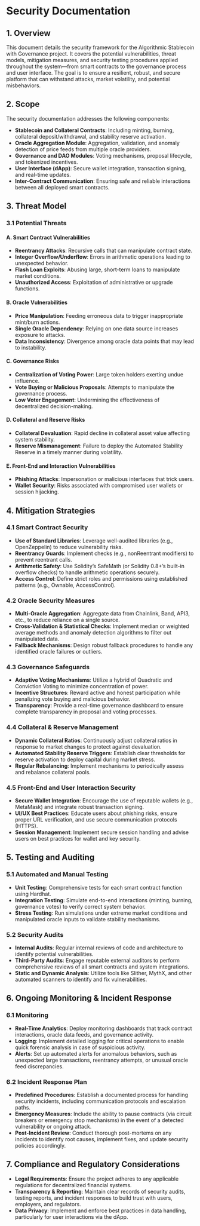 # Security Documentation

## 1. Overview

This document details the security framework for the Algorithmic Stablecoin with Governance project. It covers the potential vulnerabilities, threat models, mitigation measures, and security testing procedures applied throughout the system—from smart contracts to the governance process and user interface. The goal is to ensure a resilient, robust, and secure platform that can withstand attacks, market volatility, and potential misbehaviors.

## 2. Scope

The security documentation addresses the following components:

- **Stablecoin and Collateral Contracts**: Including minting, burning, collateral deposit/withdrawal, and stability reserve activation.
- **Oracle Aggregation Module**: Aggregation, validation, and anomaly detection of price feeds from multiple oracle providers.
- **Governance and DAO Modules**: Voting mechanisms, proposal lifecycle, and tokenized incentives.
- **User Interface (dApp)**: Secure wallet integration, transaction signing, and real-time updates.
- **Inter-Contract Communication**: Ensuring safe and reliable interactions between all deployed smart contracts.

## 3. Threat Model

### 3.1 Potential Threats

#### A. Smart Contract Vulnerabilities

- **Reentrancy Attacks**: Recursive calls that can manipulate contract state.
- **Integer Overflow/Underflow**: Errors in arithmetic operations leading to unexpected behavior.
- **Flash Loan Exploits**: Abusing large, short-term loans to manipulate market conditions.
- **Unauthorized Access**: Exploitation of administrative or upgrade functions.

#### B. Oracle Vulnerabilities

- **Price Manipulation**: Feeding erroneous data to trigger inappropriate mint/burn actions.
- **Single Oracle Dependency**: Relying on one data source increases exposure to attacks.
- **Data Inconsistency**: Divergence among oracle data points that may lead to instability.

#### C. Governance Risks

- **Centralization of Voting Power**: Large token holders exerting undue influence.
- **Vote Buying or Malicious Proposals**: Attempts to manipulate the governance process.
- **Low Voter Engagement**: Undermining the effectiveness of decentralized decision-making.

#### D. Collateral and Reserve Risks

- **Collateral Devaluation**: Rapid decline in collateral asset value affecting system stability.
- **Reserve Mismanagement**: Failure to deploy the Automated Stability Reserve in a timely manner during volatility.

#### E. Front-End and Interaction Vulnerabilities

- **Phishing Attacks**: Impersonation or malicious interfaces that trick users.
- **Wallet Security**: Risks associated with compromised user wallets or session hijacking.

## 4. Mitigation Strategies

### 4.1 Smart Contract Security

- **Use of Standard Libraries**: Leverage well-audited libraries (e.g., OpenZeppelin) to reduce vulnerability risks.
- **Reentrancy Guards**: Implement checks (e.g., nonReentrant modifiers) to prevent reentrant calls.
- **Arithmetic Safety**: Use Solidity’s SafeMath (or Solidity 0.8+’s built-in overflow checks) to handle arithmetic operations securely.
- **Access Control**: Define strict roles and permissions using established patterns (e.g., Ownable, AccessControl).

### 4.2 Oracle Security Measures

- **Multi-Oracle Aggregation**: Aggregate data from Chainlink, Band, API3, etc., to reduce reliance on a single source.
- **Cross-Validation & Statistical Checks**: Implement median or weighted average methods and anomaly detection algorithms to filter out manipulated data.
- **Fallback Mechanisms**: Design robust fallback procedures to handle any identified oracle failures or outliers.

### 4.3 Governance Safeguards

- **Adaptive Voting Mechanisms**: Utilize a hybrid of Quadratic and Conviction Voting to minimize concentration of power.
- **Incentive Structures**: Reward active and honest participation while penalizing vote buying and malicious behavior.
- **Transparency**: Provide a real-time governance dashboard to ensure complete transparency in proposal and voting processes.

### 4.4 Collateral & Reserve Management

- **Dynamic Collateral Ratios**: Continuously adjust collateral ratios in response to market changes to protect against devaluation.
- **Automated Stability Reserve Triggers**: Establish clear thresholds for reserve activation to deploy capital during market stress.
- **Regular Rebalancing**: Implement mechanisms to periodically assess and rebalance collateral pools.

### 4.5 Front-End and User Interaction Security

- **Secure Wallet Integration**: Encourage the use of reputable wallets (e.g., MetaMask) and integrate robust transaction signing.
- **UI/UX Best Practices**: Educate users about phishing risks, ensure proper URL verification, and use secure communication protocols (HTTPS).
- **Session Management**: Implement secure session handling and advise users on best practices for wallet and key security.

## 5. Testing and Auditing

### 5.1 Automated and Manual Testing

- **Unit Testing**: Comprehensive tests for each smart contract function using Hardhat.
- **Integration Testing**: Simulate end-to-end interactions (minting, burning, governance votes) to verify correct system behavior.
- **Stress Testing**: Run simulations under extreme market conditions and manipulated oracle inputs to validate stability mechanisms.

### 5.2 Security Audits

- **Internal Audits**: Regular internal reviews of code and architecture to identify potential vulnerabilities.
- **Third-Party Audits**: Engage reputable external auditors to perform comprehensive reviews of all smart contracts and system integrations.
- **Static and Dynamic Analysis**: Utilize tools like Slither, MythX, and other automated scanners to identify and fix vulnerabilities.

## 6. Ongoing Monitoring & Incident Response

### 6.1 Monitoring

- **Real-Time Analytics**: Deploy monitoring dashboards that track contract interactions, oracle data feeds, and governance activity.
- **Logging**: Implement detailed logging for critical operations to enable quick forensic analysis in case of suspicious activity.
- **Alerts**: Set up automated alerts for anomalous behaviors, such as unexpected large transactions, reentrancy attempts, or unusual oracle feed discrepancies.

### 6.2 Incident Response Plan

- **Predefined Procedures**: Establish a documented process for handling security incidents, including communication protocols and escalation paths.
- **Emergency Measures**: Include the ability to pause contracts (via circuit breakers or emergency stop mechanisms) in the event of a detected vulnerability or ongoing attack.
- **Post-Incident Review**: Conduct thorough post-mortems on any incidents to identify root causes, implement fixes, and update security policies accordingly.

## 7. Compliance and Regulatory Considerations

- **Legal Requirements**: Ensure the project adheres to any applicable regulations for decentralized financial systems.
- **Transparency & Reporting**: Maintain clear records of security audits, testing reports, and incident responses to build trust with users, employers, and regulators.
- **Data Privacy**: Implement and enforce best practices in data handling, particularly for user interactions via the dApp.
